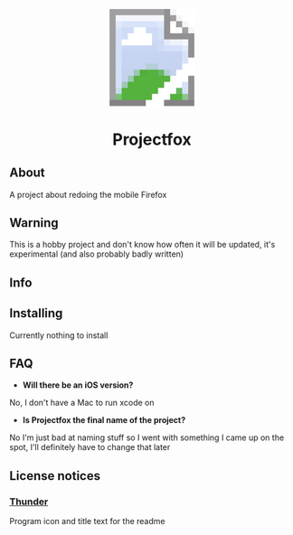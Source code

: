 <p align="center">
  <img src="./project/missing-icon.png" alt="Project logo" width="150">
</p>

<h1 align="center">Projectfox</h1>

## About
A project about redoing the mobile Firefox
## Warning 
This is a hobby project and  don't know how often it will be updated, it's experimental (and also probably badly written)
## Info

## Installing
Currently nothing to install 
## FAQ
* **Will there be an iOS version?**

No, I don't have a Mac to run xcode on
* **Is Projectfox the final name of the project?**

No I'm just bad at naming stuff so I went with something I came up on the spot, I'll definitely have to change that later
## License notices
### [Thunder](https://github.com/thunder-app/thunder)
Program icon and title text for the readme

